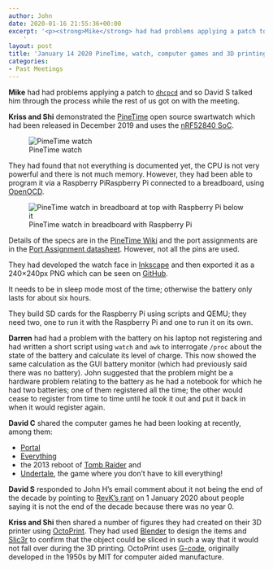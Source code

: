 ```yaml
---
author: John
date: 2020-01-16 21:55:36+00:00
excerpt: '<p><strong>Mike</strong> had had problems applying a patch to <a href="https://github.com/rsmarples/dhcpcd" type="text/html"><code>dhcpcd</code></a> and so David S talked him through the process while the rest of us got on with the meeting.</p>
	'
layout: post
title: 'January 14 2020 PineTime, watch, computer games and 3D printing Meet'
categories:
- Past Meetings
---
```


<p><strong>Mike</strong> had had problems applying a patch to <a href="https://github.com/rsmarples/dhcpcd" type="text/html"><code>dhcpcd</code></a> and so David S talked him through the process while the rest of us got on with the meeting.</p><p><strong>Kriss and Shi</strong> demonstrated the <a href="https://www.pine64.org/pinetime/" type="text/html">PineTime</a> open source swartwatch which had been released in December 2019 and uses the <a href="https://www.nordicsemi.com/Products/Low-power-short-range-wireless/nRF52840" type="text/html">nRF52840 SoC</a>.</p><figure><img src="http://bradlug.co.uk/blog/2020/01/14/images/PineTime_watch.png" alt="PimeTime watch" role="img"><figcaption>PineTime watch</figcaption></figure><p>They had found that not everything is documented yet, the CPU is not very powerful and there is not much memory. However, they had been able to program it via a Raspberry PiRaspberry Pi connected to a breadboard, using <a href="http://openocd.org/" type="text/html">OpenOCD</a>.</p><figure><img src="http://bradlug.co.uk/blog/2020/01/14/images/PineTime_breadboard.png" alt="PineTime watch in breadboard at top with Raspberry Pi below it" role="img"><figcaption>PineTime watch in breadboard with Raspberry Pi</figcaption></figure><p>Details of the specs are in the <a href="https://wiki.pine64.org/index.php/PineTime" type="text/html">PineTime Wiki</a> and the port assignments are in the <a href="http://files.pine64.org/doc/PineTime/PineTime Port Assignment rev1.0.pdf" type="application/pdf">Port Assignment datasheet</a>. However, not all the pins are used.</p><p>They had developed the watch face in <a href="https://inkscape.org/" type="text/html">Inkscape</a> and then exported it as a 240×240px PNG which can be seen on <a href="https://github.com/xriss/timecake/tree/master/art" type="text/html">GitHub</a>.</p><p>It needs to be in sleep mode most of the time; otherwise the battery only lasts for about six hours.</p><p>They build SD cards for the Raspberry Pi using scripts and QEMU; they need two, one to run it with the Raspberry Pi and one to run it on its own.</p><p><strong>Darren</strong> had had a problem with the battery on his laptop not registering and had written a short script using <code>watch</code> and <code>awk</code> to interrogate <code>/proc</code> about the state of the battery and calculate its level of charge. This now showed the same calculation as the GUI battery monitor (which had previously said there was no battery). John suggested that the problem might be a hardware problem relating to the battery as he had a notebook for which he had two batteries; one of them registered all the time; the other would cease to register from time to time until he took it out and put it back in when it would register again.</p><p><strong>David C</strong> shared the computer games he had been looking at recently, among them:</p><ul><li><a href="http://orange.half-life2.com/portal.html" type="text/html">Portal</a></li><li><a href="http://www.everything-game.com/" type="text/html">Everything</a></li><li>the 2013 reboot of <a href="https://tombraider.fandom.com/wiki/Tomb_Raider_(2013_Game)" type="text/html">Tomb Raider</a> and</li><li><a href="https://undertale.com/" type="text/html">Undertale</a>, the game where you don’t have to kill everything!</li></ul><p><strong>David S</strong> responded to John H’s email comment about it not being the end of the decade by pointing to <a href="https://www.revk.uk/" type="text/html">RevK’s rant</a> on 1 January 2020 about people saying it is not the end of the decade because there was no year 0.</p><p><strong>Kriss and Shi</strong> then shared a number of figures they had created on their 3D printer using <a href="https://octoprint.org/" type="text/html">OctoPrint</a>. They had used <a href="https://www.blender.org/" type="text/html">Blender</a> to design the items and <a href="https://slic3r.org/" type="text/html">Slic3r</a> to confirm that the object could be sliced in such a way that it would not fall over during the 3D printing. OctoPrint uses <a href="https://en.wikipedia.org/wiki/G-code" type="text/html">G-code</a>, originally developed in the 1950s by MIT for computer aided manufacture.</p>
